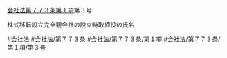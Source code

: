 [会社法第７７３条第１項](会社法＿＿＿＿第７７３条第１項)第３号

株式移転設立完全親会社の設立時取締役の氏名


#会社法
#会社法/第７７３条
#会社法/第７７３条/第１項
#会社法/第７７３条/第１項/第３号
